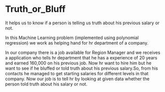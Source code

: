 # Truth_or_Bluff
It helps us to know if a person is telling us truth about his previous salary or not.

In this Machine Learning problem (implemented using polynomial regression) we work as helping hand for hr department of a company.

In our company there is a job available for Region Manager and we receives a application who tells hr department that he has a experience of 20 years and earned 160,000 on his previous job. Now hr want to hire him but he want to see if he bluffed or told truth about his previous salary.So, from his contacts he managed to get starting salaries for different levels in that company. Now our job is to tell hr by looking at given data whether the person told truth about his salary or not.
